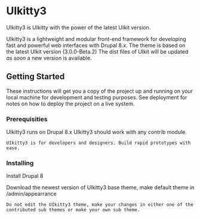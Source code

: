 # UIkitty3

UIkitty3 is UIkitty with the power of the latest UIkit version.

UIkitty3 is a lightweight and modular front-end framework for developing fast and powerful web interfaces with Drupal 8.x.
The theme is based on the latest UIkit version (3.0.0-Beta.2) The dist files of UIkit will be updated *as soon* a new version is available.

## Getting Started

These instructions will get you a copy of the project up and running on your local machine for development and testing purposes. See deployment for notes on how to deploy the project on a live system.

### Prerequisities

UIkitty3 runs on Drupal 8.x
UIkitty3 should work with any contrib module.

```
UIkitty3 is for developers and designers. Build rapid prototypes with ease.
```

### Installing

Install Drupal 8

Download the newest version of UIkitty3 base theme, make default theme in /admin/appearrance

```
Do not edit the UIkitty3 theme, make your changes in either one of the contributed sub themes or make your own sub theme.
```
